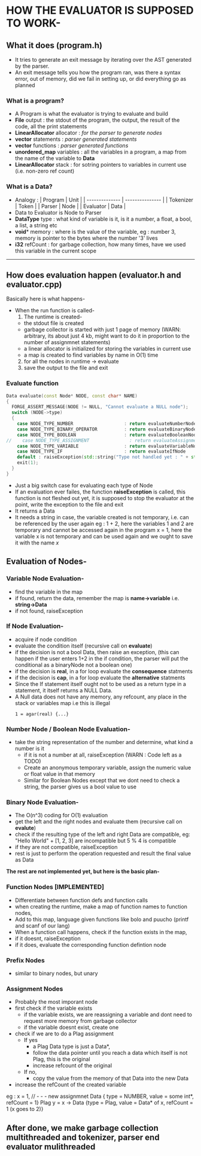 # HOW THE EVALUATOR IS SUPPOSED TO WORK-


## What it does (program.h)
* It tries to generate an exit message by iterating over the AST generated
  by the parser.
* An exit message tells you how the program ran, was there a syntax error,
  out of memory, did we fail in setting up, or did everything go as planned

### What is a program?
* A Program is what the evaluator is trying to evaluate and build
* **File** output               : the stdout of the program, the output, the result of the code, all the print statements
* **LinearAllocator** allocator : _for the parser to generate nodes_
* **vector** statements         : _parser generated statements_
* **vector** functions          : _parser generated functions_
* **unordered_map** variables   : all the variables in a program, a map from the name of the variable to **Data**
* **LinearAllocator** stack     : for sotring pointers to variables in current use (i.e. non-zero ref count)

### What is a Data?
* Analogy : 
  | Program | Unit |
  | -------------- | --------------- |
  | Tokenizer | Token |
  | Parser | Node |
  | Evaluator | Data | 
* Data to Evaluator is Node to Parser
* **DataType** type : what kind of variable is it, is it a number, a float, a bool, a list, a string etc
* **void*** memory  : where is the value of the variable, eg :  number 3, memory is pointer to the bytes where the number '3' lives
* **i32** refCount  : for garbage collection, how many times, have we used this variable in the current scope

---

## How does evaluation happen (evaluator.h and evaluator.cpp)
Basically here is what happens-
* When the run function is called-
  1. The runtime is created-
    * the stdout file is created
    * garbage collector is started with just 1 page of memory (WARN: arbitrary, its about just 4 kb, might want to do it in proportion to the number of assignmnet statements)
    * a linear allocator is initialized for storing the variables in current use
    * a map is created to find variables by name in O(1) time
  2. for all the nodes in runtime -> evaluate
  3. save the output to the file and exit

### Evaluate function
```C++
Data evaluate(const Node* NODE, const char* NAME)
{
  FORGE_ASSERT_MESSAGE(NODE != NULL, "Cannot evaluate a NULL node");
  switch (NODE->type)
  {
    case NODE_TYPE_NUMBER                   : return evaluateNumberNode     (NODE, NAME);
    case NODE_TYPE_BINARY_OPERATOR          : return evaluateBinaryNode     (NODE, NAME);
    case NODE_TYPE_BOOLEAN                  : return evaluateBooleanNode    (NODE, NAME);
//    case NODE_TYPE_ASSIGNMENT               : return evaluateAssignmentNode (NODE, NAME);
    case NODE_TYPE_VARIABLE                 : return evaluateVariableNode   (NODE, NAME);
    case NODE_TYPE_IF                       : return evaluateIfNode         (NODE, NAME);
    default : raiseException(std::string("Type not handled yet : " + std::string(getNodeString((Node*) NODE).c_str())).c_str());
    exit(1);
  }
}
```
* Just a big switch case for evaluating each type of Node
* If an evaluation ever failes, the function **raiseException** is called,
  this function is not fleshed out yet, it is supposed to stop the evaluator at the point, write the exception to the file and exit
* It returns a Data
* It needs a string in case, the variable created is not temporary, i.e. can be referenced by the user again
  eg : 1 + 2, here the variables 1 and 2 are temporary and cannot be accessed again in the program
       x = 1, here the variable x is not temporary and can be used again and we ought to save it with the name _x_


## Evaluation of Nodes-
### Variable Node Evaluation-
* find the variable in the map
* if found, return the data, remember the map is **name->variable** i.e. **string->Data**
* if not found, raiseException

### If Node Evaluation-
* acquire if node condition
* evaluate the condition itself (recursive call on **evaluate**)
* if the decision is not a bool Data, then raise an exception, (this can happen if the user enters 1+2 in the if condition, the parser will put the conditional as a binaryNode not a boolean one)
* if the decision is **real**, in a for loop evaluate the **consequence** statments
* if the decision is **cap**,  in a for loop evaluate the **alternative** statments
* Since the If statement itself ought not to be used as a return type in a statement, it itself returns a NULL Data.
* A Null data does not have any memory, any refcount, any place in the stack or variables map
  i.e this is illegal
  ```IIIT-D Lang
  1 = agar(real) {...}
  ```

### Number Node / Boolean Node Evaluation-
* take the string representation of the number and determine, what kind a number is it
  * if it is not a number at all, raiseException (WARN : Code left as a TODO)
  * Create an anonymous temporary variable, assign the numeric value or float value in that memory
  * Similar for Boolean Nodes except that we dont need to check a string, the parser gives us a bool value to use


### Binary Node Evaluation-
* The O(n^3) coding for O(1) evaluation
* get the left and the right nodes and evaluate them (recursive call on **evalute**)
* check if the resulting type of the left and right Data are compatible, eg: "Hello World" + [1, 2, 3] are incompatible but 5 % 4 is compatible
* if they are not compatible, raiseException
* rest is just to perform the operation requested and result the final value as Data


**The rest are not implemented yet, but here is the basic plan-**
### Function Nodes [IMPLEMENTED]
* Differentiate between function defs and function calls
* when creating the runtime, make a map of function names to function nodes,
* Add to this map, language given functions like bolo and puucho (printf and scanf of our lang)
* When a function call happens, check if the function exists in the map, 
* if it doesnt, raiseException
* if it does, evaluate the corresponding function defintion node

### Prefix Nodes
* similar to binary nodes, but unary

### Assignment Nodes
* Probably the most imporant node
* first check if the variable exists
  * if the variable exists, we are reassigning a variable and dont need to request more memory from garbage collector
  * if the variable doesnt exist, create one
* check if we are to do a Plag assignment
  * If yes
    * a Plag Data type is just a Data*, 
    * follow the data pointer until you reach a data which itself is not Plag, this is the original
    * increase refcount of the original
  * If no, 
    * copy the value from the memory of that Data into the new Data 
* increase the refCount of the created variable 

eg : 
  x = 1, // - - - new assignmnet
  Data { type = NUMBER, value = some int*, refCount = 1}
  Plag y = x -> Data {type = Plag, value = Data* of x, refCount = 1 (x goes to 2)}


## After done, we make garbage collection multithreaded and tokenizer, parser end evaluator mulithreaded
